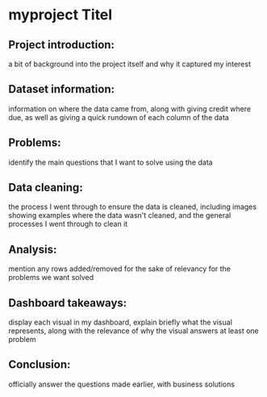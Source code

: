 # myproject Titel

## Project introduction: 

a bit of background into the project itself and why it captured my interest

## Dataset information: 

information on where the data came from, along with giving credit where due, as well as giving a quick rundown of each column of the data

## Problems: 

identify the main questions that I want to solve using the data

## Data cleaning: 

the process I went through to ensure the data is cleaned, including images showing examples where the data wasn't cleaned, and the general processes I went through to clean it

## Analysis: 

mention any rows added/removed for the sake of relevancy for the problems we want solved

## Dashboard takeaways: 

display each visual in my dashboard, explain briefly what the visual represents, along with the relevance of why the visual answers at least one problem

## Conclusion: 

officially answer the questions made earlier, with business solutions
